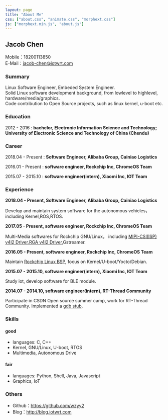 ```yaml
---
layout: page
title: "About Me"
css: ["about.css", "animate.css", "morphext.css"]
js: ["morphext.min.js", "about.js"]
---
```


## Jacob Chen

Mobile：18200113850  
E-Mail：jacob-chen@iotwrt.com

### Summary

Linux Software Engineer, Embeded System Engineer.  
Solid Linux software development background, from lowlevel to highlevel, hardware/media/graphics.  
Code contribution to Open Source projects, such as linux kernel, u-boot etc.  

### Education

2012 - 2016
:   **bachelor, Electronic Information Science and Technology; University of Electronic Science and Technology of China (Chendu)**

### Career

2018.04 - Present
: **Software Engineer, Alibaba Group, Cainiao Logistics**

2016.01 - Present 
:   **software engineer, Rockchip Inc, ChromeOS Team**

2015.07 - 2015.10 
:   **software engineer(intern), Xiaomi Inc, IOT Team**

### Experience


**2018.04 - Present, Software Engineer, Alibaba Group, Cainiao Logistics**

Develop and maintain system software for the autonomous vehicles， including Kernel,ROS,RTOS.


**2017.05 - Present, software engineer, Rockchip Inc, ChromeOS Team**

Multi-Media softwares for Rockchip GNU/Linux， including [MIPI-CSI(ISP) v4l2 Driver](https://patchwork.kernel.org/patch/10119579/),[RGA v4l2 Driver](https://patchwork.kernel.org/patch/9875883/),Gstreamer.

**2016.05 - Present, software engineer, Rockchip Inc, ChromeOS Team**

Maintain [Rockchip Linux BSP](https://github.com/rockchip-linux), focus on Kernel/U-boot/Yocto/Debian.

**2015.07 - 2015.10, software engineer(intern), Xiaomi Inc, IOT Team**

Study iot, develop software for BLE module.

**2014.07 - 2014.10, software engineer(intern), RT-Thread Community**

Participate in CSDN Open source summer camp, work for RT-Thread Community. Implemented a [gdb stub](https://github.com/RT-Thread/rt-thread/tree/master/components/gdb).

### Skills

#### good
- languages: C, C++  
- Kernel, GNU/Linux, U-boot, RTOS
- Multimedia, Autonomous Drive

#### fair
- languages: Python, Shell, Java, Javascript  
- Graphics, IoT


### Others

- Github：https://github.com/wzyy2  
- Blog：http://blog.iotwrt.com  
